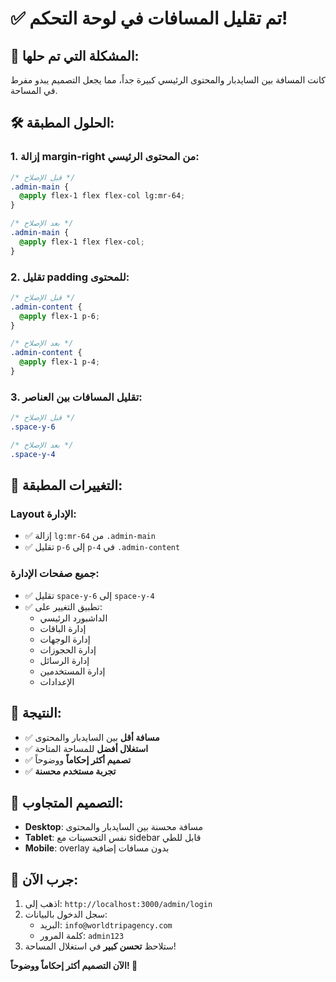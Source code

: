 # ✅ تم تقليل المسافات في لوحة التحكم!

## 🔧 المشكلة التي تم حلها:

كانت المسافة بين السايدبار والمحتوى الرئيسي كبيرة جداً، مما يجعل التصميم يبدو مفرط في المساحة.

## 🛠️ الحلول المطبقة:

### 1. **إزالة margin-right من المحتوى الرئيسي:**
```css
/* قبل الإصلاح */
.admin-main {
  @apply flex-1 flex flex-col lg:mr-64;
}

/* بعد الإصلاح */
.admin-main {
  @apply flex-1 flex flex-col;
}
```

### 2. **تقليل padding للمحتوى:**
```css
/* قبل الإصلاح */
.admin-content {
  @apply flex-1 p-6;
}

/* بعد الإصلاح */
.admin-content {
  @apply flex-1 p-4;
}
```

### 3. **تقليل المسافات بين العناصر:**
```css
/* قبل الإصلاح */
.space-y-6

/* بعد الإصلاح */
.space-y-4
```

## 📝 التغييرات المطبقة:

### **Layout الإدارة:**
- ✅ إزالة `lg:mr-64` من `.admin-main`
- ✅ تقليل `p-6` إلى `p-4` في `.admin-content`

### **جميع صفحات الإدارة:**
- ✅ تقليل `space-y-6` إلى `space-y-4`
- ✅ تطبيق التغيير على:
  - الداشبورد الرئيسي
  - إدارة الباقات
  - إدارة الوجهات
  - إدارة الحجوزات
  - إدارة الرسائل
  - إدارة المستخدمين
  - الإعدادات

## 🎯 النتيجة:

- ✅ **مسافة أقل** بين السايدبار والمحتوى
- ✅ **استغلال أفضل** للمساحة المتاحة
- ✅ **تصميم أكثر إحكاماً** ووضوحاً
- ✅ **تجربة مستخدم محسنة**

## 📱 التصميم المتجاوب:

- **Desktop**: مسافة محسنة بين السايدبار والمحتوى
- **Tablet**: نفس التحسينات مع sidebar قابل للطي
- **Mobile**: overlay بدون مسافات إضافية

## 🚀 جرب الآن:

1. اذهب إلى: `http://localhost:3000/admin/login`
2. سجل الدخول بالبيانات:
   - البريد: `info@worldtripagency.com`
   - كلمة المرور: `admin123`
3. ستلاحظ **تحسن كبير** في استغلال المساحة!

**الآن التصميم أكثر إحكاماً ووضوحاً! 🎉**
